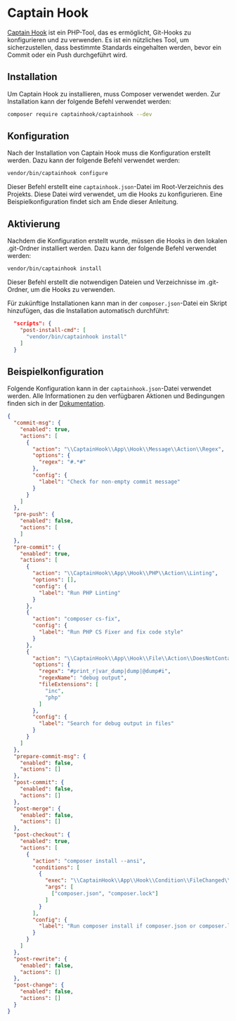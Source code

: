 # Captain Hook

[Captain Hook](https://github.com/captainhookphp/captainhook) ist ein PHP-Tool, das es ermöglicht, Git-Hooks zu konfigurieren und zu verwenden. Es ist ein nützliches
Tool, um sicherzustellen, dass bestimmte Standards eingehalten werden, bevor ein Commit oder ein Push durchgeführt wird.

## Installation

Um Captain Hook zu installieren, muss Composer verwendet werden. Zur Installation kann der folgende Befehl verwendet
werden:

```bash
composer require captainhook/captainhook --dev
```

## Konfiguration

Nach der Installation von Captain Hook muss die Konfiguration erstellt werden. Dazu kann der folgende Befehl verwendet
werden:

```bash
vendor/bin/captainhook configure
```

Dieser Befehl erstellt eine `captainhook.json`-Datei im Root-Verzeichnis des Projekts. Diese Datei wird verwendet, um
die Hooks zu konfigurieren. Eine Beispielkonfiguration findet sich am Ende dieser Anleitung.

## Aktivierung

Nachdem die Konfiguration erstellt wurde, müssen die Hooks in den lokalen .git-Ordner installiert werden. Dazu kann der
folgende Befehl verwendet werden:

```bash
vendor/bin/captainhook install
```

Dieser Befehl erstellt die notwendigen Dateien und Verzeichnisse im .git-Ordner, um die Hooks zu verwenden.

Für zukünftige Installationen kann man in der `composer.json`-Datei ein Skript hinzufügen, das die Installation
automatisch durchführt:

```json
  "scripts": {
    "post-install-cmd": [
      "vendor/bin/captainhook install"
    ]
  }
```

## Beispielkonfiguration

Folgende Konfiguration kann in der `captainhook.json`-Datei verwendet werden. 
Alle Informationen zu den verfügbaren Aktionen und Bedingungen finden sich in der [Dokumentation](http://captainhook.info/php/configure.html).

```json
{
  "commit-msg": {
    "enabled": true,
    "actions": [
      {
        "action": "\\CaptainHook\\App\\Hook\\Message\\Action\\Regex",
        "options": {
          "regex": "#.*#"
        },
        "config": {
          "label": "Check for non-empty commit message"
        }
      }
    ]
  },
  "pre-push": {
    "enabled": false,
    "actions": [
    ]
  },
  "pre-commit": {
    "enabled": true,
    "actions": [
      {
        "action": "\\CaptainHook\\App\\Hook\\PHP\\Action\\Linting",
        "options": [],
        "config": {
          "label": "Run PHP Linting"
        }
      },
      {
        "action": "composer cs-fix",
        "config": {
          "label": "Run PHP CS Fixer and fix code style"
        }
      },
      {
        "action": "\\CaptainHook\\App\\Hook\\File\\Action\\DoesNotContainRegex",
        "options": {
          "regex": "#print_r|var_dump|dump|@dump#i",
          "regexName": "debug output",
          "fileExtensions": [
            "inc",
            "php"
          ]
        },
        "config": {
          "label": "Search for debug output in files"
        }
      }
    ]
  },
  "prepare-commit-msg": {
    "enabled": false,
    "actions": []
  },
  "post-commit": {
    "enabled": false,
    "actions": []
  },
  "post-merge": {
    "enabled": false,
    "actions": []
  },
  "post-checkout": {
    "enabled": true,
    "actions": [
      {
        "action": "composer install --ansi",
        "conditions": [
          {
            "exec": "\\CaptainHook\\App\\Hook\\Condition\\FileChanged\\Any",
            "args": [
              ["composer.json", "composer.lock"]
            ]
          }
        ],
        "config": {
          "label": "Run composer install if composer.json or composer.lock has changed"
        }
      }
    ]
  },
  "post-rewrite": {
    "enabled": false,
    "actions": []
  },
  "post-change": {
    "enabled": false,
    "actions": []
  }
}
```
